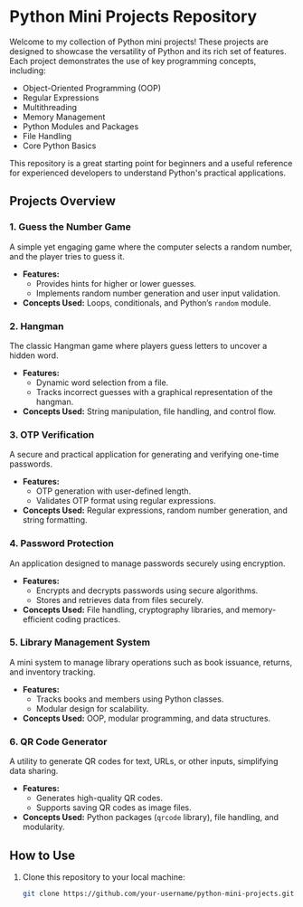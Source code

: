 # Python Mini Projects Repository  

Welcome to my collection of Python mini projects! These projects are designed to showcase the versatility of Python and its rich set of features. Each project demonstrates the use of key programming concepts, including:  

- Object-Oriented Programming (OOP)  
- Regular Expressions  
- Multithreading  
- Memory Management  
- Python Modules and Packages  
- File Handling  
- Core Python Basics  

This repository is a great starting point for beginners and a useful reference for experienced developers to understand Python's practical applications.  

## Projects Overview  

### 1. Guess the Number Game  
A simple yet engaging game where the computer selects a random number, and the player tries to guess it.  
- **Features:**  
  - Provides hints for higher or lower guesses.  
  - Implements random number generation and user input validation.  
- **Concepts Used:** Loops, conditionals, and Python’s `random` module.  

### 2. Hangman  
The classic Hangman game where players guess letters to uncover a hidden word.  
- **Features:**  
  - Dynamic word selection from a file.  
  - Tracks incorrect guesses with a graphical representation of the hangman.  
- **Concepts Used:** String manipulation, file handling, and control flow.  

### 3. OTP Verification  
A secure and practical application for generating and verifying one-time passwords.  
- **Features:**  
  - OTP generation with user-defined length.  
  - Validates OTP format using regular expressions.  
- **Concepts Used:** Regular expressions, random number generation, and string formatting.  

### 4. Password Protection  
An application designed to manage passwords securely using encryption.  
- **Features:**  
  - Encrypts and decrypts passwords using secure algorithms.  
  - Stores and retrieves data from files securely.  
- **Concepts Used:** File handling, cryptography libraries, and memory-efficient coding practices.  

### 5. Library Management System  
A mini system to manage library operations such as book issuance, returns, and inventory tracking.  
- **Features:**  
  - Tracks books and members using Python classes.  
  - Modular design for scalability.  
- **Concepts Used:** OOP, modular programming, and data structures.  

### 6. QR Code Generator  
A utility to generate QR codes for text, URLs, or other inputs, simplifying data sharing.  
- **Features:**  
  - Generates high-quality QR codes.  
  - Supports saving QR codes as image files.  
- **Concepts Used:** Python packages (`qrcode` library), file handling, and modularity.  

## How to Use  

1. Clone this repository to your local machine:  
   ```bash  
   git clone https://github.com/your-username/python-mini-projects.git  
